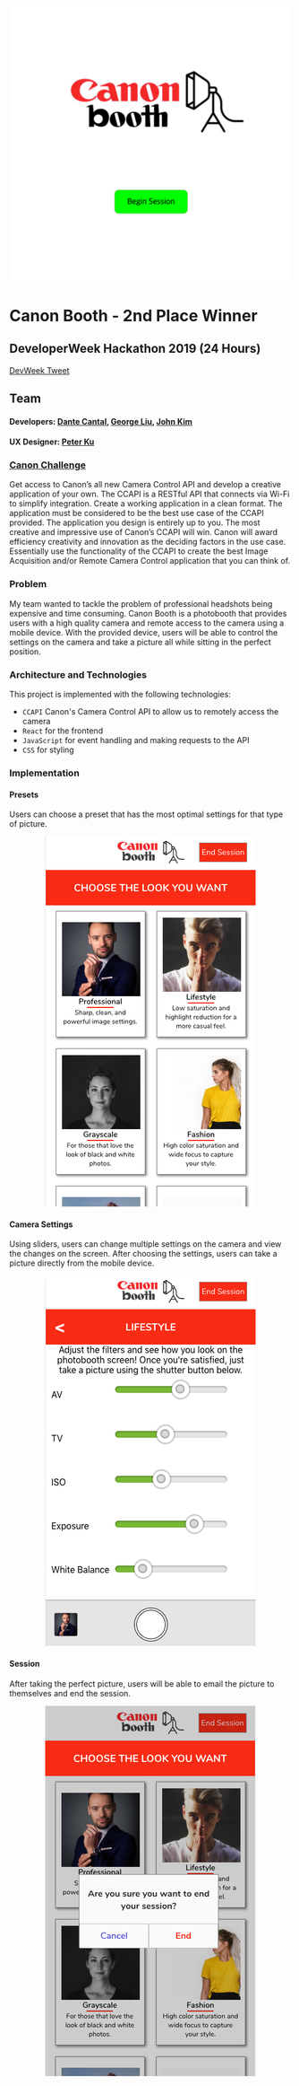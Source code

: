 <p align="center">
  <img src='https://github.com/tyeonn/canon-booth/blob/master/src/images/page1.png'/>
</p>  

# Canon Booth - 2nd Place Winner
## DeveloperWeek Hackathon 2019 (24 Hours)
[DevWeek Tweet](https://twitter.com/DevWeekNYC/status/1143262587427151872?s=20)
## Team 
#### Developers: [Dante Cantal](https://github.com/dcantal/), [George Liu](https://github.com/georgeliu96), [John Kim](https://github.com/jkim820)
#### UX Designer: [Peter Ku](https://www.peter-ku.com/)  

### [Canon Challenge](http://accelerate.im/challenges/247)  
Get access to Canon’s all new Camera Control API and develop a creative application of your own. The CCAPI is a RESTful API that connects via Wi-Fi to simplify integration. Create a working application in a clean format. The application must be considered to be the best use case of the CCAPI provided. The application you design is entirely up to you. The most creative and impressive use of Canon’s CCAPI will win. Canon will award efficiency creativity and innovation as the deciding factors in the use case. Essentially use the functionality of the CCAPI to create the best Image Acquisition and/or Remote Camera Control application that you can think of.

### Problem
My team wanted to tackle the problem of professional headshots being expensive and time consuming. Canon Booth is a photobooth that provides users with a high quality camera and remote access to the camera using a mobile device. With the provided device, users will be able to control the settings on the camera and take a picture all while sitting in the perfect position. 

### Architecture and Technologies

This project is implemented with the following technologies:

- `CCAPI` Canon's Camera Control API to allow us to remotely access the camera
- `React` for the frontend 
- `JavaScript` for event handling and making requests to the API
- `CSS` for styling

### Implementation

####  Presets
Users can choose a preset that has the most optimal settings for that type of picture.  
<p align="center">
  <img src='https://github.com/tyeonn/canon-booth/blob/master/src/images/page2.png'/>
</p>  

#### Camera Settings
Using sliders, users can change multiple settings on the camera and view the changes on the screen. After choosing the settings, users can take a picture directly from the mobile device.  
<p align="center">
  <img src='https://github.com/tyeonn/canon-booth/blob/master/src/images/page3.png'/>
</p>  

#### Session 
After taking the perfect picture, users will be able to email the picture to themselves and end the session.  
<p align="center">
  <img src='https://github.com/tyeonn/canon-booth/blob/master/src/images/page4.png'/>
</p>
